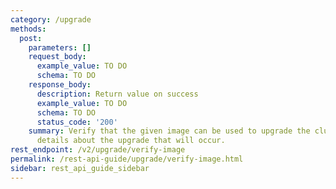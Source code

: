 ```yaml
---
category: /upgrade
methods:
  post:
    parameters: []
    request_body:
      example_value: TO DO
      schema: TO DO
    response_body:
      description: Return value on success
      example_value: TO DO
      schema: TO DO
      status_code: '200'
    summary: Verify that the given image can be used to upgrade the cluster and retrieve
      details about the upgrade that will occur.
rest_endpoint: /v2/upgrade/verify-image
permalink: /rest-api-guide/upgrade/verify-image.html
sidebar: rest_api_guide_sidebar
---
```

